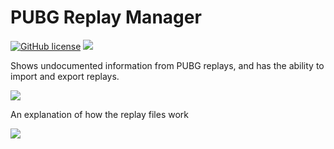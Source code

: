 # PUBG Replay Manager
[![GitHub license](https://img.shields.io/github/license/EpicKitten/PUBG-Replay-Manager.svg)](https://github.com/EpicKitten/PUBG-Replay-Manager/blob/master/LICENSE) [![](https://img.shields.io/badge/Downloads-1K%2B-brightgreen.svg)](https://github.com/EpicKitten/PUBG-Replay-Manager/releases)

Shows undocumented information from PUBG replays, and has the ability to import and export replays.

![](https://i.imgur.com/1o6TqVy.jpg)


An explanation of how the replay files work

![](https://i.imgur.com/acGmGMf.jpg)
